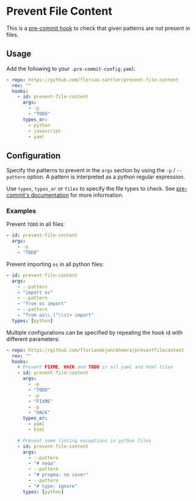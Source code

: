 # Prevent File Content

This is a [pre-commit hook](https://pre-commit.com/) to check that given patterns are not present in files.

## Usage

Add the following to your `.pre-commit-config.yaml`:

```yaml
- repo: https://github.com/florian-sattler/prevent-file-content
  rev: ""
  hooks:
    - id: prevent-file-content
      args:
        - -p
        - "TODO"
      types_or:
        - python
        - javascript
        - yaml
```

## Configuration

Specify the patterns to prevent in the `args` section by using the `-p` / `--pattern` option. A pattern is interpreted as a python regular expression.

Use `types`, `types_or` or `files` to specify the file types to check. See [pre-commit's documentation](https://pre-commit.com/#filtering-files-with-types) for more information.

### Examples

Prevent `TODO` in all files:

```yaml
- id: prevent-file-content
  args:
    - -p
    - "TODO"
```

Prevent importing `os` in all python files:

```yaml
- id: prevent-file-content
  args:
    - --pattern
    - "import os"
    - --pattern
    - "from os import"
    - --pattern
    - "from os\\.[^\\s]+ import"
  types: [python]
```

Multiple configurations can be specified by repeating the hook id with different parameters:

```yaml
- repo: https://github.com/floriandejonckheere/preventfilecontent
  rev: ""
  hooks:
    # Prevent FIXME, HACK and TODO in all yaml and html files
    - id: prevent-file-content
      args:
        - -p
        - "TODO"
        - -p
        - "FIXME"
        - -p
        - "HACK"
      types_or:
        - yaml
        - html

    # Prevent some linting exceptions in python files
    - id: prevent-file-content
      args:
        - --pattern
        - "# noqa"
        - --pattern
        - "# pragma: no cover"
        - --pattern
        - "# type: ignore"
      types: [python]
```
